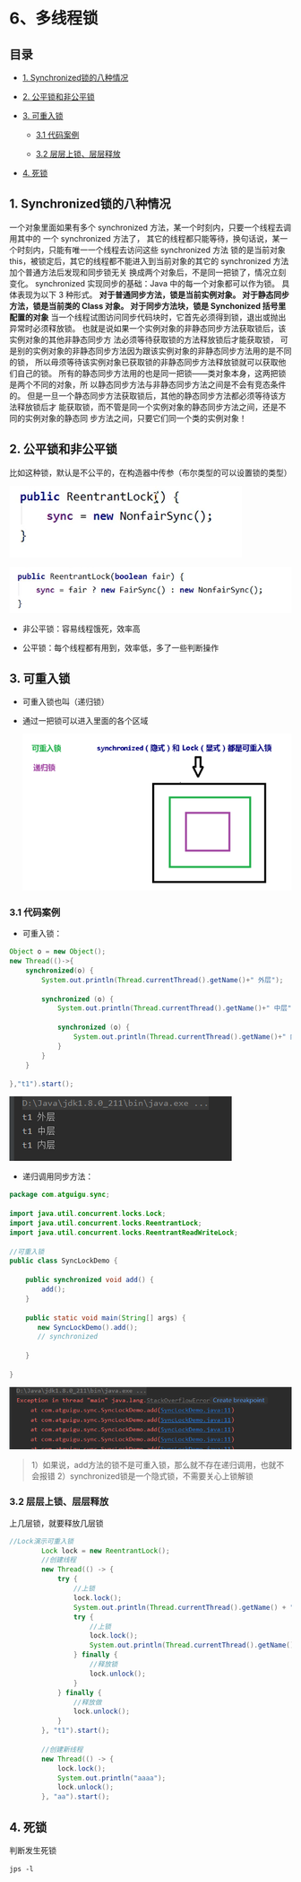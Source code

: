 # 6、多线程锁

## 目录

*   [1. Synchronized锁的八种情况](#1-synchronized锁的八种情况)

*   [2. 公平锁和非公平锁](#2-公平锁和非公平锁)

*   [3. 可重入锁](#3-可重入锁)

    *   [3.1 代码案例](#31-代码案例)

    *   [3.2 层层上锁、层层释放](#32-层层上锁层层释放)

*   [4. 死锁](#4-死锁)

## 1. Synchronized锁的八种情况

一个对象里面如果有多个 synchronized 方法，某一个时刻内，只要一个线程去调用其中的
一个 synchronized 方法了，
其它的线程都只能等待，换句话说，某一个时刻内，只能有唯一一个线程去访问这些
synchronized 方法
锁的是当前对象 this，被锁定后，其它的线程都不能进入到当前对象的其它的
synchronized 方法
加个普通方法后发现和同步锁无关
换成两个对象后，不是同一把锁了，情况立刻变化。
synchronized 实现同步的基础：Java 中的每一个对象都可以作为锁。
具体表现为以下 3 种形式。
**对于普通同步方法，锁是当前实例对象。
对于静态同步方法，锁是当前类的 Class 对象。
对于同步方法块，锁是 Synchonized 括号里配置的对象**
当一个线程试图访问同步代码块时，它首先必须得到锁，退出或抛出异常时必须释放锁。
也就是说如果一个实例对象的非静态同步方法获取锁后，该实例对象的其他非静态同步方
法必须等待获取锁的方法释放锁后才能获取锁，
可是别的实例对象的非静态同步方法因为跟该实例对象的非静态同步方法用的是不同的锁，
所以毋须等待该实例对象已获取锁的非静态同步方法释放锁就可以获取他们自己的锁。
所有的静态同步方法用的也是同一把锁——类对象本身，这两把锁是两个不同的对象，所
以静态同步方法与非静态同步方法之间是不会有竞态条件的。
但是一旦一个静态同步方法获取锁后，其他的静态同步方法都必须等待该方法释放锁后才
能获取锁，而不管是同一个实例对象的静态同步方法之间，还是不同的实例对象的静态同
步方法之间，只要它们同一个类的实例对象！

## 2. 公平锁和非公平锁

比如这种锁，默认是不公平的，在构造器中传参（布尔类型的可以设置锁的类型）

![](image/image_GrDdaPrM39.png)

![](image/image_sS2jZgoHYe.png)

*   非公平锁：容易线程饿死，效率高

*   公平锁：每个线程都有用到，效率低，多了一些判断操作

## 3. 可重入锁

*   可重入锁也叫（递归锁）

*   通过一把锁可以进入里面的各个区域

    ![](image/image_uQf2O7Vzgw.png)

### 3.1 代码案例

*   可重入锁：

```java
Object o = new Object();
new Thread(()->{
    synchronized(o) {
        System.out.println(Thread.currentThread().getName()+" 外层");

        synchronized (o) {
            System.out.println(Thread.currentThread().getName()+" 中层");

            synchronized (o) {
                System.out.println(Thread.currentThread().getName()+" 内层");
            }
        }
    }

},"t1").start();
```

![](image/image_ZEYsKZx1ZH.png)

*   递归调用同步方法：

```java
package com.atguigu.sync;

import java.util.concurrent.locks.Lock;
import java.util.concurrent.locks.ReentrantLock;
import java.util.concurrent.locks.ReentrantReadWriteLock;

//可重入锁
public class SyncLockDemo {

    public synchronized void add() {
        add();
    }

    public static void main(String[] args) {
       new SyncLockDemo().add();
       // synchronized

    }

}

```

![](image/image_ahBDrWebQE.png)

> 1）如果说，add方法的锁不是可重入锁，那么就不存在递归调用，也就不会报错
> 2）synchronized锁是一个隐式锁，不需要关心上锁解锁

### 3.2 层层上锁、层层释放

上几层锁，就要释放几层锁

```java
//Lock演示可重入锁
        Lock lock = new ReentrantLock();
        //创建线程
        new Thread(() -> {
            try {
                //上锁
                lock.lock();
                System.out.println(Thread.currentThread().getName() + " 外层");
                try {
                    //上锁
                    lock.lock();
                    System.out.println(Thread.currentThread().getName() + " 内层");
                } finally {
                    //释放锁
                    lock.unlock();
                }
            } finally {
                //释放做
                lock.unlock();
            }
        }, "t1").start();

        //创建新线程
        new Thread(() -> {
            lock.lock();
            System.out.println("aaaa");
            lock.unlock();
        }, "aa").start();
```

## 4. 死锁

判断发生死锁

`jps -l`
